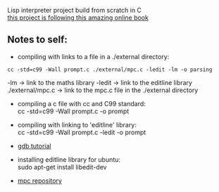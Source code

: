 Lisp interpreter project build from scratch in C <br />
[this project is following this amazing online book](http://www.buildyourownlisp.com/contents)

## Notes to self:

* compiling with links to a file in a ./external directory: <br />
 ```console
cc -std=c99 -Wall prompt.c ./external/mpc.c -ledit -lm -o parsing   
```
 -lm -> link to the maths library
 -ledit -> link to the editline library
 ./external/mpc.c -> link to the mpc.c file in the ./external directory

* compiling a c file with cc and C99 standard:<br />
cc -std=c99 -Wall prompt.c -o prompt

* compiling with linking to 'editline' library: <br />
cc -std=c99 -Wall prompt.c -ledit -o prompt

* [gdb tutorial](http://web.archive.org/web/20140910051410/http://www.dirac.org/linux/gdb/)<br />

* installing editline library for ubuntu: <br />
sudo apt-get install libedit-dev

* [mpc repository](https://github.com/orangeduck/mpc) <br />


